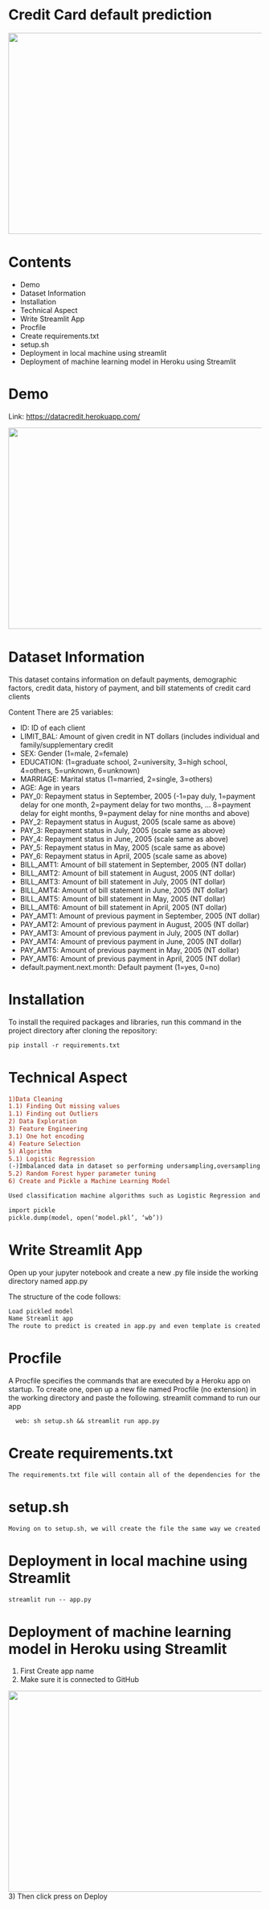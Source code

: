 # Credit Card default prediction

<img src='img.jpg' width="700" height="400">

# Contents

- Demo
- Dataset Information
- Installation
- Technical Aspect
- Write Streamlit App
- Procfile
- Create requirements.txt
- setup.sh
- Deployment in local machine using streamlit
- Deployment of machine learning model in Heroku using Streamlit

# Demo

Link: https://datacredit.herokuapp.com/

<img src='photos/appscreenshot.png' width="700" height="400">

# Dataset Information

This dataset contains information on default payments, demographic factors, credit data, history of payment, and bill statements of credit card clients

Content
There are 25 variables:

- ID: ID of each client
- LIMIT_BAL: Amount of given credit in NT dollars (includes individual and family/supplementary credit
- SEX: Gender (1=male, 2=female)
- EDUCATION: (1=graduate school, 2=university, 3=high school, 4=others, 5=unknown, 6=unknown)
- MARRIAGE: Marital status (1=married, 2=single, 3=others)
- AGE: Age in years
- PAY_0: Repayment status in September, 2005 (-1=pay duly, 1=payment delay for one month, 2=payment delay for two months, … 8=payment delay for eight months, 9=payment delay for nine months and above)
- PAY_2: Repayment status in August, 2005 (scale same as above)
- PAY_3: Repayment status in July, 2005 (scale same as above)
- PAY_4: Repayment status in June, 2005 (scale same as above)
- PAY_5: Repayment status in May, 2005 (scale same as above)
- PAY_6: Repayment status in April, 2005 (scale same as above)
- BILL_AMT1: Amount of bill statement in September, 2005 (NT dollar)
- BILL_AMT2: Amount of bill statement in August, 2005 (NT dollar)
- BILL_AMT3: Amount of bill statement in July, 2005 (NT dollar)
- BILL_AMT4: Amount of bill statement in June, 2005 (NT dollar)
- BILL_AMT5: Amount of bill statement in May, 2005 (NT dollar)
- BILL_AMT6: Amount of bill statement in April, 2005 (NT dollar)
- PAY_AMT1: Amount of previous payment in September, 2005 (NT dollar)
- PAY_AMT2: Amount of previous payment in August, 2005 (NT dollar)
- PAY_AMT3: Amount of previous payment in July, 2005 (NT dollar)
- PAY_AMT4: Amount of previous payment in June, 2005 (NT dollar)
- PAY_AMT5: Amount of previous payment in May, 2005 (NT dollar)
- PAY_AMT6: Amount of previous payment in April, 2005 (NT dollar)
- default.payment.next.month: Default payment (1=yes, 0=no)

# Installation

To install the required packages and libraries, run this command in the project directory after cloning the repository:

```diff
pip install -r requirements.txt
```

# Technical Aspect

```diff
1)Data Cleaning
1.1) Finding Out missing values
1.1) Finding out Outliers 
2) Data Exploration
3) Feature Engineering
3.1) One hot encoding
4) Feature Selection
5) Algorithm 
5.1) Logistic Regression
(-)Imbalanced data in dataset so performing undersampling,oversampling and smote
5.2) Random Forest hyper parameter tuning 
6) Create and Pickle a Machine Learning Model
```
```diff
Used classification machine algorithms such as Logistic Regression and Random Forest but Random Forest performed very well.Random Forest using hyper parameter technique got the better result such as precison,recall,accuracy=83%,confusion matrix.
```

```diff
import pickle
pickle.dump(model, open(‘model.pkl’, ‘wb’))
```

# Write Streamlit App

Open up your jupyter notebook and create a new .py file inside the working directory named app.py

The structure of the code follows:

```diff
Load pickled model
Name Streamlit app
The route to predict is created in app.py and even template is created in app.py only
```
# Procfile
A Procfile specifies the commands that are executed by a Heroku app on startup. To create one, open up a new file named Procfile (no extension) in the working directory and paste the following. streamlit command to run our app

```diff
  web: sh setup.sh && streamlit run app.py
```

# Create requirements.txt
```diff
The requirements.txt file will contain all of the dependencies for the flask app. To create a requirements.txt, run the following in your terminal from the working directory:
```

# setup.sh
```diff
Moving on to setup.sh, we will create the file the same way we created the last two, by creating a new txt file in Jupyter Notebook. By the way, don’t forget to rename your files with the appropriate extensions. setup.sh, like requirements.txt helps create the necessary environment for our streamlit app to run.
```

# Deployment in local machine using Streamlit

```diff
streamlit run -- app.py
```

# Deployment of machine learning model in Heroku using Streamlit


1) First Create app name
2) Make sure it is connected to GitHub
<img src='photos/github.png' width="700" height="400">
3) Then click press on Deploy















